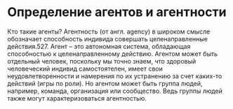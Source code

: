 # Определение агентов и агентности

Кто такие агенты?
Агентность (от англ. agency) в широком смысле обозначает способность индивида совершать целенаправленные действия.527. Агент – это автономная система, обладающая способностью к целенаправленному действию. Агентом может быть отдельный человек, поскольку мы точно знаем, что здоровый человеческий индивид самостоятелен, имеет свои неудовлетворенности и намерения по их устранению за счет каких-то действий (игры по роли). Но агентом может быть группа людей, например, команда, организация или сообщество. Ведь группы людей также могут характеризоваться агентностью.
